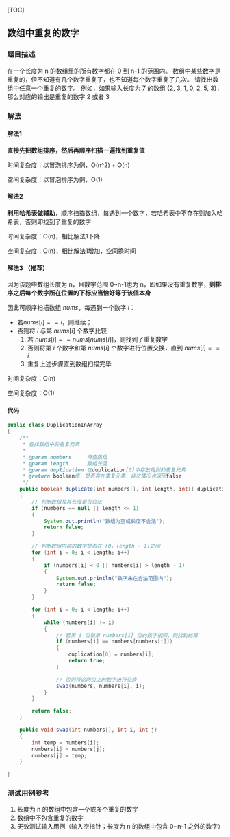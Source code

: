[TOC]

## 数组中重复的数字

### 题目描述
在一个长度为 n 的数组里的所有数字都在 0 到 n-1 的范围内。
数组中某些数字是重复的，但不知道有几个数字重复了，也不知道每个数字重复了几次。
请找出数组中任意一个重复的数字。
例如，如果输入长度为 7 的数组 {2, 3, 1, 0, 2, 5, 3}，那么对应的输出是重复的数字 2 或者 3

### 解法

#### 解法1
**直接先把数组排序，然后再顺序扫描一遍找到重复值**

时间复杂度：以冒泡排序为例，O(n^2) + O(n)

空间复杂度：以冒泡排序为例，O(1)



#### 解法2
**利用哈希表做辅助**，顺序扫描数组，每遇到一个数字，若哈希表中不存在则加入哈希表，否则即找到了重复的数字

时间复杂度：O(n)，相比解法1下降

空间复杂度：O(n)，相比解法1增加，空间换时间



#### 解法3 （推荐）
因为该题中数组长度为 n，且数字范围 0~n-1也为 n，即如果没有重复数字，**则排序之后每个数字所在位置的下标应当恰好等于该值本身**

因此可顺序扫描数组 $nums$，每遇到一个数字 $i$：
+ 若$nums[i] == i$，则继续；
+ 否则将 $i$ 与第 $nums[i]$ 个数字比较
  1. 若 $nums[i] == nums[ nums[i] ]$，则找到了重复数字
  2. 否则将第 $i$ 个数字和第 $nums[i]$ 个数字进行位置交换，直到 $nums[i] == i$
  3. 重复上述步骤直到数组扫描完毕

时间复杂度：O(n)

空间复杂度：O(1)

#### 代码
```java
public class DuplicationInArray
{
    /**
     * 查找数组中的重复元素
     *
     * @param numbers     待查数组
     * @param length      数组长度
     * @param duplication 在duplication[0]中存放找到的重复元素
     * @return boolean值，是否存在重复元素，非法情况也返回false
     */
    public boolean duplicate(int numbers[], int length, int[] duplication)
    {
        // 判断数组及其长度是否合法
        if (numbers == null || length <= 1)
        {
            System.out.println("数组为空或长度不合法");
            return false;
        }

        // 判断数组内部的数字是否在 [0，length - 1]之间
        for (int i = 0; i < length; i++)
        {
            if (numbers[i] < 0 || numbers[i] > length - 1)
            {
                System.out.println("数字未在合法范围内");
                return false;
            }
        }

        for (int i = 0; i < length; i++)
        {
            while (numbers[i] != i)
            {
                // 若第 i 位和第 numbers[i] 位的数字相同，则找到结果
                if (numbers[i] == numbers[numbers[i]])
                {
                    duplication[0] = numbers[i];
                    return true;
                }

                // 否则将这两位上的数字进行交换
                swap(numbers, numbers[i], i);
            }
        }

        return false;
    }

    public void swap(int numbers[], int i, int j)
    {
        int temp = numbers[i];
        numbers[i] = numbers[j];
        numbers[j] = temp;
    }

}
```



### 测试用例参考
1. 长度为 n 的数组中包含一个或多个重复的数字
2. 数组中不包含重复的数字
3. 无效测试输入用例（输入空指针；长度为 n 的数组中包含 0~n-1 之外的数字）